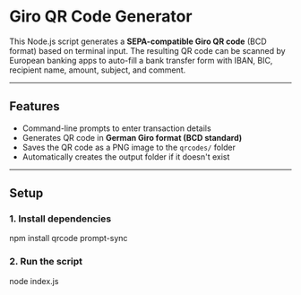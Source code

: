 # Giro QR Code Generator

This Node.js script generates a **SEPA-compatible Giro QR code** (BCD format) based on terminal input. The resulting QR code can be scanned by European banking apps to auto-fill a bank transfer form with IBAN, BIC, recipient name, amount, subject, and comment.

---

## Features

- Command-line prompts to enter transaction details
- Generates QR code in **German Giro format (BCD standard)**
- Saves the QR code as a PNG image to the `qrcodes/` folder
- Automatically creates the output folder if it doesn't exist

---

## Setup

### 1. Install dependencies 
npm install qrcode prompt-sync

### 2. Run the script
node index.js

